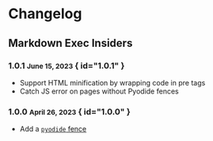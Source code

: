 # Changelog

## Markdown Exec Insiders

### 1.0.1 <small>June 15, 2023</small> { id="1.0.1" }

- Support HTML minification by wrapping code in pre tags
- Catch JS error on pages without Pyodide fences

### 1.0.0 <small>April 26, 2023</small> { id="1.0.0" }

- Add a [`pyodide` fence](../usage/pyodide.md)
